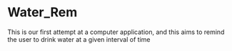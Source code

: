 # Water_Rem
This is our first attempt at a computer application, and this aims to remind the user to drink water at a given interval of time
